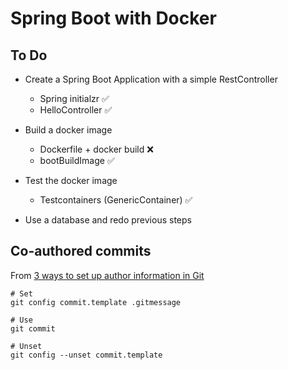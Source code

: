 # Spring Boot with Docker

## To Do 

- Create a Spring Boot Application with a simple RestController
  - Spring initialzr ✅
  - HelloController ✅

- Build a docker image
  - Dockerfile + docker build ❌
  - bootBuildImage ✅

- Test the docker image
  - Testcontainers (GenericContainer) ✅

- Use a database and redo previous steps 

## Co-authored commits

From [3 ways to set up author information in Git](https://advancedweb.hu/3-ways-to-set-up-author-information-in-git/)
```
# Set 
git config commit.template .gitmessage

# Use
git commit

# Unset
git config --unset commit.template
```


